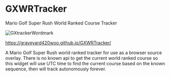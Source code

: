 # GXWRTracker
Mario Golf Super Rush World Ranked Course Tracker

![GXtrackerWordmark](https://github.com/user-attachments/assets/ac29ec7c-84e9-43b8-80ee-2769227a6e60)

https://graveyard420woo.github.io/GXWRTracker/

A Mario Golf Super Rush world ranked tracker for use as a browser source overlay. There is no known api to get the current world ranked course so this widget will use UTC time to find the current course based on the known sequence, then will track autonomously forever.

